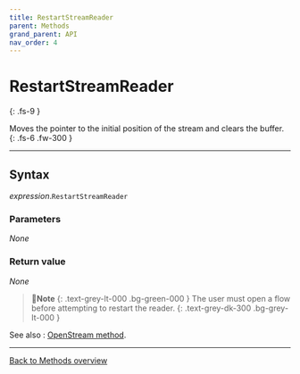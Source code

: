 ```yaml
---
title: RestartStreamReader
parent: Methods
grand_parent: API
nav_order: 4
---
```


# RestartStreamReader
{: .fs-9 }

Moves the pointer to the initial position of the stream and clears the buffer.
{: .fs-6 .fw-300 }

---

## Syntax

*expression*.`RestartStreamReader`

### Parameters

_None_

### Return value

_None_

>📝**Note**
>{: .text-grey-lt-000 .bg-green-000 }
>The user must open a flow before attempting to restart the reader.
{: .text-grey-dk-300 .bg-grey-lt-000 }

See also
: [OpenStream method](https://ws-garcia.github.io/ECPTextStream/api/methods/openstream.html).

---

[Back to Methods overview](https://ws-garcia.github.io/VBA-CSV-interface/api/methods/)
